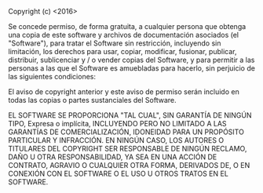 Copyright (c) <2016> <Andrea Forneron>

Se concede permiso, de forma gratuita, a cualquier persona que obtenga
una copia de este software y archivos de documentación asociados (el
"Software"), para tratar el Software sin restricción, incluyendo
sin limitación, los derechos para usar, copiar, modificar, fusionar, publicar,
distribuir, sublicenciar y / o vender copias del Software, y para
permitir a las personas a las que el Software es amuebladas para hacerlo, sin perjuicio de
las siguientes condiciones:

El aviso de copyright anterior y este aviso de permiso serán
incluido en todas las copias o partes sustanciales del Software.

EL SOFTWARE SE PROPORCIONA "TAL CUAL", SIN GARANTÍA DE NINGÚN TIPO,
Expresa o implícita, INCLUYENDO PERO NO LIMITADO A LAS GARANTÍAS DE
COMERCIALIZACIÓN, IDONEIDAD PARA UN PROPÓSITO PARTICULAR Y
INFRACCIÓN. EN NINGÚN CASO, LOS AUTORES O TITULARES DEL COPYRIGHT SER
RESPONSABLE DE NINGÚN RECLAMO, DAÑO U OTRA RESPONSABILIDAD, YA SEA EN UNA ACCIÓN
DE CONTRATO, AGRAVIO O CUALQUIER OTRA FORMA, DERIVADOS DE, O EN CONEXIÓN
CON EL SOFTWARE O EL USO U OTROS TRATOS EN EL SOFTWARE.
